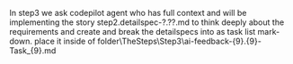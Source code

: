 In step3 we ask codepilot agent who has full context and will be implementing the story step2.detailspec-?.??.md
to think deeply about the requirements and create and break the detailspecs
into as task list mark-down.
place it inside of folder\TheSteps\Step3\ai-feedback-{9}.{9}-Task_{9}.md




